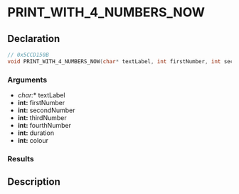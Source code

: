 # PRINT_WITH_4_NUMBERS_NOW

## Declaration
```cpp
// 0x5CCD150B
void PRINT_WITH_4_NUMBERS_NOW(char* textLabel, int firstNumber, int secondNumber, int thirdNumber, int fourthNumber, int duration, int colour);
```

### Arguments
- **char*:** textLabel
- **int:** firstNumber
- **int:** secondNumber
- **int:** thirdNumber
- **int:** fourthNumber
- **int:** duration
- **int:** colour

### Results

## Description
